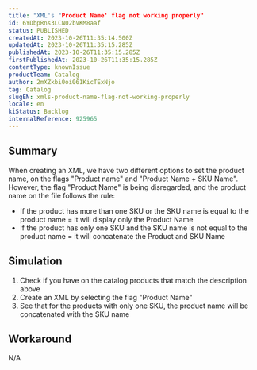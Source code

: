 ```yaml
---
title: "XML's "Product Name' flag not working properly"
id: 6YDbpRns3LCN02bVKM8aaf
status: PUBLISHED
createdAt: 2023-10-26T11:35:14.500Z
updatedAt: 2023-10-26T11:35:15.285Z
publishedAt: 2023-10-26T11:35:15.285Z
firstPublishedAt: 2023-10-26T11:35:15.285Z
contentType: knownIssue
productTeam: Catalog
author: 2mXZkbi0oi061KicTExNjo
tag: Catalog
slugEN: xmls-product-name-flag-not-working-properly
locale: en
kiStatus: Backlog
internalReference: 925965
---
```


## Summary


When creating an XML, we have two different options to set the product name, on the flags "Product name" and "Product Name + SKU Name". However, the flag "Product Name" is being disregarded, and the product name on the file follows the rule:
- If the product has more than one SKU or the SKU name is equal to the product name = it will display only the Product Name
- If the product has only one SKU and the SKU name is not equal to the product name = it will concatenate the Product and SKU Name


##

## Simulation



1. Check if you have on the catalog products that match the description above
2. Create an XML by selecting the flag "Product Name"
3. See that for the products with only one SKU, the product name will be concatenated with the SKU name


##

## Workaround


N/A




